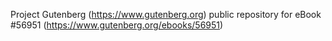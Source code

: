 Project Gutenberg (https://www.gutenberg.org) public repository for
eBook #56951 (https://www.gutenberg.org/ebooks/56951)
